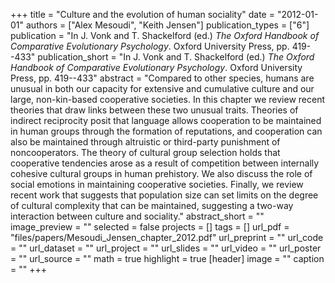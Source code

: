 +++
title = "Culture and the evolution of human sociality"
date = "2012-01-01"
authors = ["Alex Mesoudi", "Keith Jensen"]
publication_types = ["6"]
publication = "In J. Vonk and T. Shackelford (ed.) _The Oxford Handbook of Comparative Evolutionary Psychology_. Oxford University Press, pp. 419--433"
publication_short = "In J. Vonk and T. Shackelford (ed.) _The Oxford Handbook of Comparative Evolutionary Psychology_. Oxford University Press, pp. 419--433"
abstract = "Compared to other species, humans are unusual in both our capacity for extensive and cumulative culture and our large, non-kin-based cooperative societies. In this chapter we review recent theories that draw links between these two unusual traits. Theories of indirect reciprocity posit that language allows cooperation to be maintained in human groups through the formation of reputations, and cooperation can also be maintained through altruistic or third-party punishment of noncooperators. The theory of cultural group selection holds that cooperative tendencies arose as a result of competition between internally cohesive cultural groups in human prehistory. We also discuss the role of social emotions in maintaining cooperative societies. Finally, we review recent work that suggests that population size can set limits on the degree of cultural complexity that can be maintained, suggesting a two-way interaction between culture and sociality."
abstract_short = ""
image_preview = ""
selected = false
projects = []
tags = []
url_pdf = "files/papers/Mesoudi_Jensen_chapter_2012.pdf"
url_preprint = ""
url_code = ""
url_dataset = ""
url_project = ""
url_slides = ""
url_video = ""
url_poster = ""
url_source = ""
math = true
highlight = true
[header]
image = ""
caption = ""
+++
